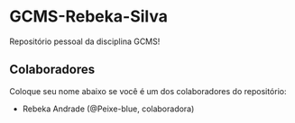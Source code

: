 # GCMS-Rebeka-Silva

Repositório pessoal da disciplina GCMS!

## Colaboradores

Coloque seu nome abaixo se você é um dos colaboradores do repositório:

* Rebeka Andrade (@Peixe-blue, colaboradora)
